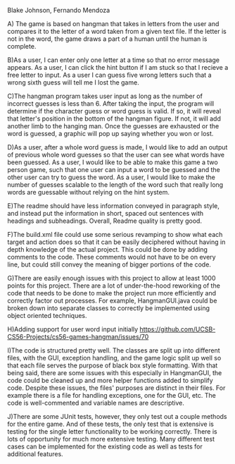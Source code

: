 Blake Johnson, Fernando Mendoza

A) The game is based on hangman that takes in letters from the user and compares it to the letter of a word taken from a given text file. If the letter is not in the word, the game draws a part of a human until the human is complete.

B)As a user, I can enter only one letter at a time so that no error message appears. As a user, I can click the hint button if I am stuck so that I recieve a free letter to input. As a user I can guess five wrong letters such that a wrong sixth guess will tell me I lost the game. 

C)The hangman program takes user input as long as the number of incorrect guesses is less than 6. After taking the input, the program will determine if the character guess or word guess is valid. If so, it will reveal that letter's position in the bottom of the hangman figure. If not, it will add another limb to the hanging man. Once the guesses are exhausted or the word is guessed, a graphic will pop up saying whether you won or lost.

D)As a user, after a whole word guess is made, I would like to add an output of previous whole word guesses so that the user can see what words have been guessed.  As a user, I would like to be able to make this game a two person game, such that one user can input a word to be guessed and the other user can try to guess the word.  As a user, I would like to make the number of guesses scalable to the length of the word such that really long words are guessable without relying on the hint system.

E)The readme should have less information conveyed in paragraph style, and instead put the information in short, spaced out sentences with headings and subheadings. Overall, Readme quality is pretty good.

F)The build.xml file could use some serious revamping to show what each target and action does so that it can be easily deciphered without having in depth knowledge of the actual project. This could be done by adding comments to the code. These comments would not have to be on every line, but could still convey the meaning of bigger portions of the code.

G)There are easily enough issues with this project to allow at least 1000 points for this project.  There are a lot of under-the-hood reworking of the code that needs to be done to make the project run more efficiently and correctly factor out processes. For example, HangmanGUI.java could be broken down into separate classes to correctly be implemented using object oriented techniques.

H)Adding support for user word input initially https://github.com/UCSB-CS56-Projects/cs56-games-hangman/issues/70

I)The code is structured pretty well.  The classes are split up into different files, with the GUI, exception handling, and the game logic split up well so that each file serves the purpose of black box style formatting. With that being said, there are some issues with this especially in HangmanGUI, the code could be cleaned up and more helper functions added to simplify code. Despite these issues, the files' purposes are distinct in their files. For example there is a file for handling exceptions, one for the GUI, etc. The code is well-commented and variable names are descriptive.

J)There are some JUnit tests, however, they only test out a couple methods for the entire game. And of these tests, the only test that is extensive is testing for the single letter functionality to be working correctly. There is lots of opportunity for much more extensive testing.  Many different test cases can be implemented for the existing code as well as tests for additional features.

